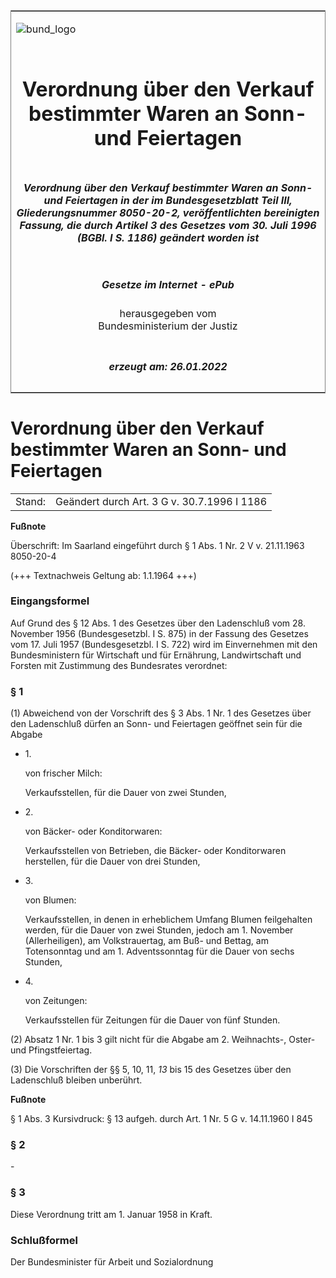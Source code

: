 <span id="DECKBLATT.html"></span>

<table border="0" frame="border" width="100%">

<tr valign="top">

<td align="left">

![bund\_logo](BfJ_2021_Web_de_de.gif)

</td>

<td align="right">

 

</td>

</tr>

<tr align="center" valign="middle">

<td colspan="2">

# Verordnung über den Verkauf bestimmter Waren an Sonn- und Feiertagen

</td>

</tr>

<tr align="center" valign="middle">

<td colspan="2">

##### Verordnung über den Verkauf bestimmter Waren an Sonn- und Feiertagen in der im Bundesgesetzblatt Teil III, Gliederungsnummer 8050-20-2, veröffentlichten bereinigten Fassung, die durch Artikel 3 des Gesetzes vom 30. Juli 1996 (BGBl. I S. 1186) geändert worden ist

</td>

</tr>

<tr align="center" valign="middle">

<td colspan="2">

  
  

##### Gesetze im Internet - ePub  
  
herausgegeben vom  
Bundesministerium der Justiz

</td>

</tr>

<tr align="center" valign="bottom">

<td colspan="2">

  
  

##### erzeugt am: 26.01.2022

</td>

</tr>

</table>

<span id="BJNR018810957.html"></span>

# Verordnung über den Verkauf bestimmter Waren an Sonn- und Feiertagen

<div>

<div class="jnhtml">

|        |                                             |
| ------ | ------------------------------------------- |
| Stand: | Geändert durch Art. 3 G v. 30.7.1996 I 1186 |

</div>

</div>

<div>

  
**Fußnote**

<div class="jnhtml">

<div>

<div class="jurAbsatz">

Überschrift: Im Saarland eingeführt durch § 1 Abs. 1 Nr. 2 V v.
21.11.1963 8050-20-4

</div>

<div class="jurAbsatz">

  
(+++ Textnachweis Geltung ab: 1.1.1964 +++)

</div>

</div>

</div>

</div>

<span id="BJNR018810957BJNE000100317.html"></span>

### Eingangsformel  

<div>

<div class="jnhtml">

<div>

<div class="jurAbsatz">

Auf Grund des § 12 Abs. 1 des Gesetzes über den Ladenschluß vom 28.
November 1956 (Bundesgesetzbl. I S. 875) in der Fassung des Gesetzes vom
17. Juli 1957 (Bundesgesetzbl. I S. 722) wird im Einvernehmen mit den
Bundesministern für Wirtschaft und für Ernährung, Landwirtschaft und
Forsten mit Zustimmung des Bundesrates verordnet:

</div>

</div>

</div>

</div>

<span id="BJNR018810957BJNE000201308.html"></span>

### § 1  

<div>

<div class="jnhtml">

<div>

<div class="jurAbsatz">

(1) Abweichend von der Vorschrift des § 3 Abs. 1 Nr. 1 des Gesetzes über
den Ladenschluß dürfen an Sonn- und Feiertagen geöffnet sein für die
Abgabe

  - 1\.
    
    <div style="">
    
    von frischer Milch:
    
    </div>
    
    <div style="">
    
    Verkaufsstellen, für die Dauer von zwei Stunden,
    
    </div>

  - 2\.
    
    <div style="">
    
    von Bäcker- oder Konditorwaren:
    
    </div>
    
    <div style="">
    
    Verkaufsstellen von Betrieben, die Bäcker- oder Konditorwaren
    herstellen, für die Dauer von drei Stunden,
    
    </div>

  - 3\.
    
    <div style="">
    
    von Blumen:
    
    </div>
    
    <div style="">
    
    Verkaufsstellen, in denen in erheblichem Umfang Blumen feilgehalten
    werden, für die Dauer von zwei Stunden, jedoch am 1. November
    (Allerheiligen), am Volkstrauertag, am Buß- und Bettag, am
    Totensonntag und am 1. Adventssonntag für die Dauer von sechs
    Stunden,
    
    </div>

  - 4\.
    
    <div style="">
    
    von Zeitungen:
    
    </div>
    
    <div style="">
    
    Verkaufsstellen für Zeitungen für die Dauer von fünf Stunden.
    
    </div>

</div>

<div class="jurAbsatz">

(2) Absatz 1 Nr. 1 bis 3 gilt nicht für die Abgabe am 2. Weihnachts-,
Oster- und Pfingstfeiertag.

</div>

<div class="jurAbsatz">

(3) Die Vorschriften der §§ 5, 10, 11,
<span style="font-style:italic;">13</span> bis 15 des Gesetzes über den
Ladenschluß bleiben unberührt.

</div>

</div>

</div>

</div>

<div>

  
**Fußnote**

<div class="jnhtml">

<div>

<div class="jurAbsatz">

§ 1 Abs. 3 Kursivdruck: § 13 aufgeh. durch Art. 1 Nr. 5 G v. 14.11.1960
I 845

</div>

</div>

</div>

</div>

<span id="BJNR018810957BJNE000301308.html"></span>

### § 2  

<div>

<div class="jnhtml">

<div>

<div class="jurAbsatz">

\-

</div>

</div>

</div>

</div>

<span id="BJNR018810957BJNE000400317.html"></span>

### § 3  

<div>

<div class="jnhtml">

<div>

<div class="jurAbsatz">

Diese Verordnung tritt am 1. Januar 1958 in Kraft.

</div>

</div>

</div>

</div>

<span id="BJNR018810957BJNE000500317.html"></span>

### Schlußformel  

<div>

<div class="jnhtml">

<div>

<div class="jurAbsatz">

<span class="SP">Der Bundesminister für Arbeit und Sozialordnung</span>

</div>

</div>

</div>

</div>
